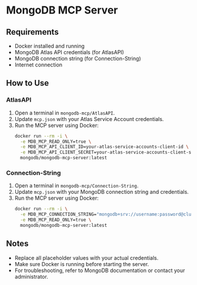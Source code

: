 # MongoDB MCP Server

## Requirements
- Docker installed and running
- MongoDB Atlas API credentials (for AtlasAPI)
- MongoDB connection string (for Connection-String)
- Internet connection

## How to Use

### AtlasAPI
1. Open a terminal in `mongodb-mcp/AtlasAPI`.
2. Update `mcp.json` with your Atlas Service Account credentials.
3. Run the MCP server using Docker:
   ```sh
   docker run --rm -i \
     -e MDB_MCP_READ_ONLY=true \
     -e MDB_MCP_API_CLIENT_ID=your-atlas-service-accounts-client-id \
     -e MDB_MCP_API_CLIENT_SECRET=your-atlas-service-accounts-client-secret \
     mongodb/mongodb-mcp-server:latest
   ```

### Connection-String
1. Open a terminal in `mongodb-mcp/Connection-String`.
2. Update `mcp.json` with your MongoDB connection string and credentials.
3. Run the MCP server using Docker:
   ```sh
   docker run --rm -i \
     -e MDB_MCP_CONNECTION_STRING="mongodb+srv://username:password@cluster.mongodb.net/myDatabase" \
     -e MDB_MCP_READ_ONLY=true \
     mongodb/mongodb-mcp-server:latest
   ```

## Notes
- Replace all placeholder values with your actual credentials.
- Make sure Docker is running before starting the server.
- For troubleshooting, refer to MongoDB documentation or contact your administrator.
